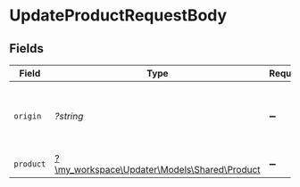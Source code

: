 # UpdateProductRequestBody


## Fields

| Field                                                                          | Type                                                                           | Required                                                                       | Description                                                                    | Example                                                                        |
| ------------------------------------------------------------------------------ | ------------------------------------------------------------------------------ | ------------------------------------------------------------------------------ | ------------------------------------------------------------------------------ | ------------------------------------------------------------------------------ |
| `origin`                                                                       | *?string*                                                                      | :heavy_minus_sign:                                                             | Where the most current state of the object came from.                          | Magento                                                                        |
| `product`                                                                      | [?\my_workspace\Updater\Models\Shared\Product](../../Models/Shared/Product.md) | :heavy_minus_sign:                                                             | N/A                                                                            |                                                                                |